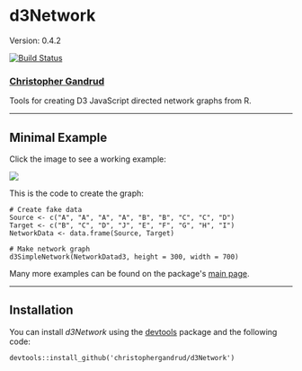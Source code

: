 d3Network
===

Version: 0.4.2

[![Build Status](https://travis-ci.org/christophergandrud/d3Network.png)](https://travis-ci.org/christophergandrud/d3Network)

### [Christopher Gandrud](http://christophergandrud.blogspot.com/p/biocontact.html)

Tools for creating D3 JavaScript directed network graphs from R.

---

## Minimal Example

Click the image to see a working example:

<a href="http://dl.dropboxusercontent.com/u/12581470/Presentations/OddsAndEnds/NetworkD3.html" imageanchor="1" ><img border="0" src="http://1.bp.blogspot.com/-gFxgVvzBSr8/UbPgDW-7fnI/AAAAAAAAGiE/an2RbjOC-68/s320/NetworkD3.png"/></a>

This is the code to create the graph:

```{S}
# Create fake data
Source <- c("A", "A", "A", "A", "B", "B", "C", "C", "D")
Target <- c("B", "C", "D", "J", "E", "F", "G", "H", "I")
NetworkData <- data.frame(Source, Target)

# Make network graph 
d3SimpleNetwork(NetworkDatad3, height = 300, width = 700)
```

Many more examples can be found on the package's [main page](http://christophergandrud.github.io/d3Network/).

---

## Installation

You can install *d3Network* using the [devtools](https://github.com/hadley/devtools) package and the following code:

```{S}
devtools::install_github('christophergandrud/d3Network')
```


